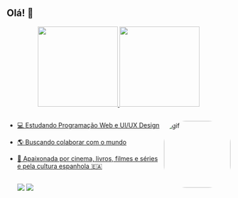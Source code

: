 ## Olá! 👋

<div align="center">
  <a href="https://github.com/camilafbc">
    <img height="180em" src="https://github-readme-stats.vercel.app/api?username=camilafbc&show_icons=true&theme=radical&include_all_commits=true&count_private=true"/>
    <img height="180em" src="https://github-readme-stats.vercel.app/api/top-langs/?username=camilafbc&layout=compact&langs_count=7&theme=radical"/>
</div>
  
<div>
  <img align="right" alt="gif" height="150" style="border-radius:50px;" src="https://c.tenor.com/FEoTGVuhcs8AAAAd/muy-bien-tokio.gif">
</div>  

  ##

- 💻 Estudando Programação Web e UI/UX Design
- 🌎 Buscando colaborar com o mundo  
- 💖 Apaixonada por cinema, livros, filmes e séries e pela cultura espanhola 🇪🇦 

  ##
  
  <div> 
  <a href="https://instagram.com/camilafbc" target="_blank"><img src="https://img.shields.io/badge/-Instagram-%23E4405F?style=for-the-badge&logo=instagram&logoColor=white" target="_blank"></a>
  <a href="https://www.linkedin.com/in/camilafbc/" target="_blank"><img src="https://img.shields.io/badge/-LinkedIn-%230077B5?style=for-the-badge&logo=linkedin&logoColor=white" target="_blank"></a> 
  </div>
